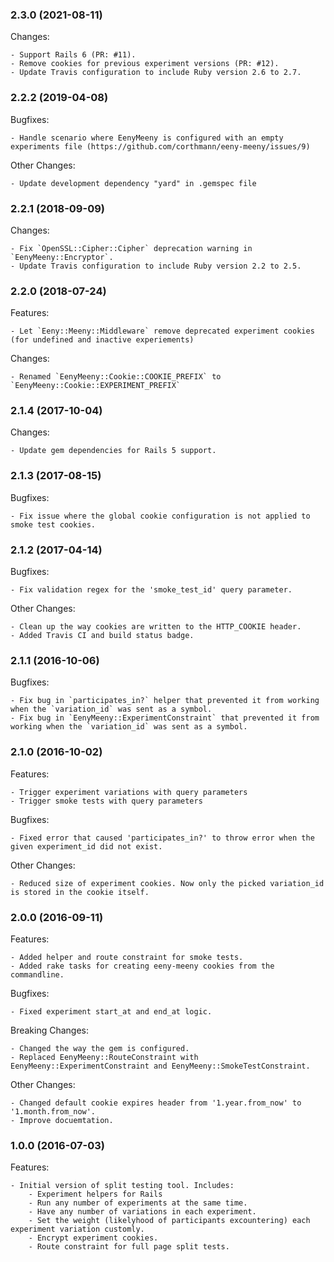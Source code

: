 ### 2.3.0 (2021-08-11)

Changes:

    - Support Rails 6 (PR: #11).
    - Remove cookies for previous experiment versions (PR: #12).
    - Update Travis configuration to include Ruby version 2.6 to 2.7.

### 2.2.2 (2019-04-08)

Bugfixes:

    - Handle scenario where EenyMeeny is configured with an empty experiments file (https://github.com/corthmann/eeny-meeny/issues/9)

Other Changes:

    - Update development dependency "yard" in .gemspec file

### 2.2.1 (2018-09-09)

Changes:

    - Fix `OpenSSL::Cipher::Cipher` deprecation warning in `EenyMeeny::Encryptor`.
    - Update Travis configuration to include Ruby version 2.2 to 2.5.

### 2.2.0 (2018-07-24)

Features:

    - Let `Eeny::Meeny::Middleware` remove deprecated experiment cookies (for undefined and inactive experiements)

Changes:

    - Renamed `EenyMeeny::Cookie::COOKIE_PREFIX` to `EenyMeeny::Cookie::EXPERIMENT_PREFIX`

### 2.1.4 (2017-10-04)

Changes:

    - Update gem dependencies for Rails 5 support.

### 2.1.3 (2017-08-15)

Bugfixes:

    - Fix issue where the global cookie configuration is not applied to smoke test cookies.

### 2.1.2 (2017-04-14)

Bugfixes:

    - Fix validation regex for the 'smoke_test_id' query parameter.

Other Changes:

    - Clean up the way cookies are written to the HTTP_COOKIE header.
    - Added Travis CI and build status badge.

### 2.1.1 (2016-10-06)

Bugfixes:

    - Fix bug in `participates_in?` helper that prevented it from working when the `variation_id` was sent as a symbol.
    - Fix bug in `EenyMeeny::ExperimentConstraint` that prevented it from working when the `variation_id` was sent as a symbol.

### 2.1.0 (2016-10-02)

Features:

    - Trigger experiment variations with query parameters
    - Trigger smoke tests with query parameters

Bugfixes:

    - Fixed error that caused 'participates_in?' to throw error when the given experiment_id did not exist.

Other Changes:

    - Reduced size of experiment cookies. Now only the picked variation_id is stored in the cookie itself.

### 2.0.0 (2016-09-11)

Features:

    - Added helper and route constraint for smoke tests.
    - Added rake tasks for creating eeny-meeny cookies from the commandline.

Bugfixes:

    - Fixed experiment start_at and end_at logic.

Breaking Changes:

    - Changed the way the gem is configured.
    - Replaced EenyMeeny::RouteConstraint with EenyMeeny::ExperimentConstraint and EenyMeeny::SmokeTestConstraint.

Other Changes:

    - Changed default cookie expires header from '1.year.from_now' to '1.month.from_now'.
    - Improve docuemtation.

### 1.0.0 (2016-07-03)

Features:

    - Initial version of split testing tool. Includes:
        - Experiment helpers for Rails
        - Run any number of experiments at the same time.
        - Have any number of variations in each experiment.
        - Set the weight (likelyhood of participants excountering) each experiment variation customly.
        - Encrypt experiment cookies.
        - Route constraint for full page split tests.

